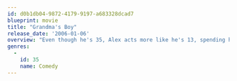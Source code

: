 ```yaml
---
id: d0b1db04-9872-4179-9197-a683328dcad7
blueprint: movie
title: "Grandma's Boy"
release_date: '2006-01-06'
overview: "Even though he's 35, Alex acts more like he's 13, spending his days as the world's oldest video game tester and his evenings developing the next big Xbox game. But he gets kicked out of his apartment and is forced to move in with his grandmother."
genres:
  -
    id: 35
    name: Comedy
---
```

